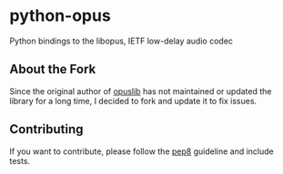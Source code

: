 # **python-opus**

Python bindings to the libopus, IETF low-delay audio codec

**About the Fork**  
------------

Since the original author of [opuslib](https://github.com/orion-labs/opuslib) has not maintained or updated the library for a long time, I decided to fork and update it to fix issues.

**Contributing**  
-------------

If you want to contribute, please follow the [pep8](http://www.python.org/dev/peps/pep-0008/) guideline and include tests.
